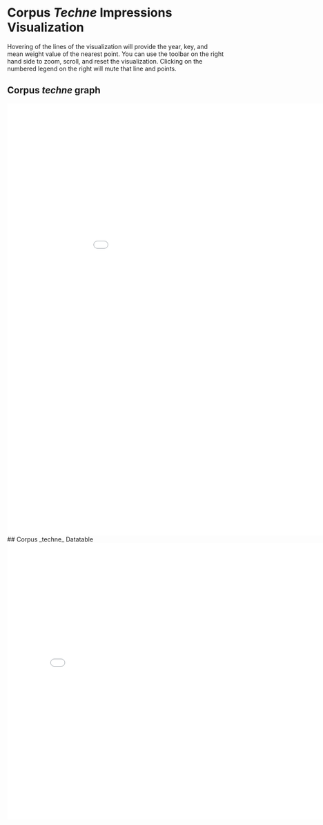 # Corpus _Techne_ Impressions Visualization
Hovering of the lines of the visualization will provide the year, key, and mean weight value of the nearest point. You can use the toolbar on the right hand side to zoom, scroll, and reset the visualization. Clicking on the numbered legend on the right will mute that line and points.
## Corpus _techne_ graph
<iframe src="visualizations/corpus_visualization.html"
    sandbox="allow-same-origin allow-scripts"
    width="1000"
    height="1000"
    scrolling="yes"
    seamless="seamless"
    frameborder="0">
</iframe>
## Corpus _techne_ Datatable
<iframe src="visualizations/corpus_datatable.html"
    sandbox="allow-same-origin allow-scripts"
    width="800"
    height="640"
    scrolling="yes"
    seamless="seamless"
    frameborder="0">
</iframe>
